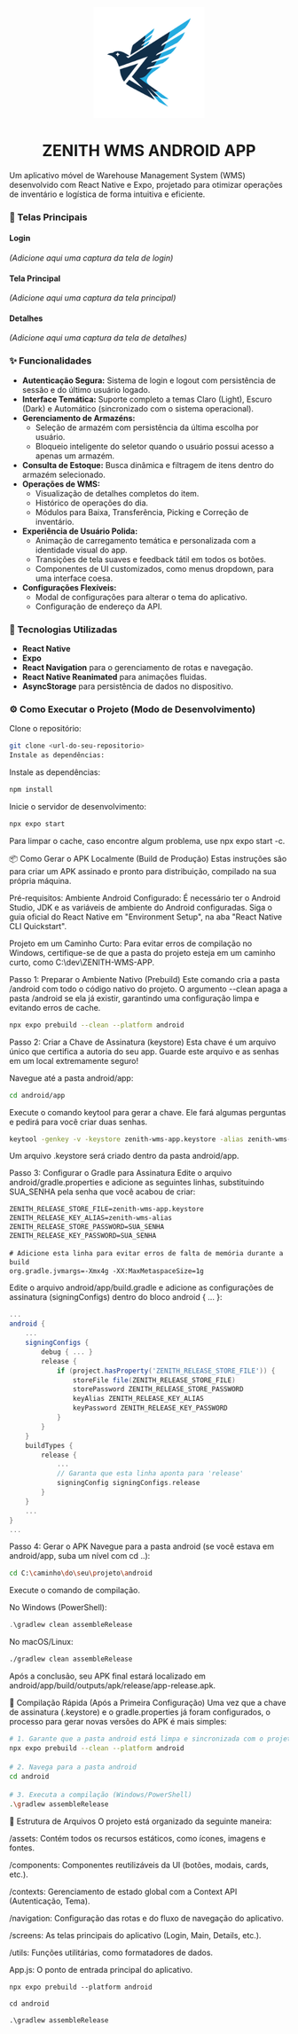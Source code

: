 <p align="center">
<img src="assets/icon.png" alt="Logo do App" width="200" height="200">
</p>

<h1 align="center">ZENITH WMS ANDROID APP</h1>

Um aplicativo móvel de Warehouse Management System (WMS) desenvolvido com React Native e Expo, projetado para otimizar operações de inventário e logística de forma intuitiva e eficiente.

### 📸 Telas Principais

#### Login
*(Adicione aqui uma captura da tela de login)*

#### Tela Principal
*(Adicione aqui uma captura da tela principal)*

#### Detalhes
*(Adicione aqui uma captura da tela de detalhes)*

### ✨ Funcionalidades
* **Autenticação Segura:** Sistema de login e logout com persistência de sessão e do último usuário logado.
* **Interface Temática:** Suporte completo a temas Claro (Light), Escuro (Dark) e Automático (sincronizado com o sistema operacional).
* **Gerenciamento de Armazéns:**
    * Seleção de armazém com persistência da última escolha por usuário.
    * Bloqueio inteligente do seletor quando o usuário possui acesso a apenas um armazém.
* **Consulta de Estoque:** Busca dinâmica e filtragem de itens dentro do armazém selecionado.
* **Operações de WMS:**
    * Visualização de detalhes completos do item.
    * Histórico de operações do dia.
    * Módulos para Baixa, Transferência, Picking e Correção de inventário.
* **Experiência de Usuário Polida:**
    * Animação de carregamento temática e personalizada com a identidade visual do app.
    * Transições de tela suaves e feedback tátil em todos os botões.
    * Componentes de UI customizados, como menus dropdown, para uma interface coesa.
* **Configurações Flexíveis:**
    * Modal de configurações para alterar o tema do aplicativo.
    * Configuração de endereço da API.

### 🚀 Tecnologias Utilizadas
* **React Native**
* **Expo**
* **React Navigation** para o gerenciamento de rotas e navegação.
* **React Native Reanimated** para animações fluidas.
* **AsyncStorage** para persistência de dados no dispositivo.

### ⚙️ Como Executar o Projeto (Modo de Desenvolvimento)
Clone o repositório:
```bash
git clone <url-do-seu-repositorio>
Instale as dependências:
```

Instale as dependências:
```bash
npm install
```

Inicie o servidor de desenvolvimento:
```bash
npx expo start
```
Para limpar o cache, caso encontre algum problema, use npx expo start -c.

📦 Como Gerar o APK Localmente (Build de Produção)
Estas instruções são para criar um APK assinado e pronto para distribuição, compilado na sua própria máquina.

Pré-requisitos:
Ambiente Android Configurado: É necessário ter o Android Studio, JDK e as variáveis de ambiente do Android configuradas. Siga o guia oficial do React Native em "Environment Setup", na aba "React Native CLI Quickstart".

Projeto em um Caminho Curto: Para evitar erros de compilação no Windows, certifique-se de que a pasta do projeto esteja em um caminho curto, como C:\dev\ZENITH-WMS-APP\.

Passo 1: Preparar o Ambiente Nativo (Prebuild)
Este comando cria a pasta /android com todo o código nativo do projeto. O argumento --clean apaga a pasta /android se ela já existir, garantindo uma configuração limpa e evitando erros de cache.

```bash
npx expo prebuild --clean --platform android
```
Passo 2: Criar a Chave de Assinatura (keystore)
Esta chave é um arquivo único que certifica a autoria do seu app. Guarde este arquivo e as senhas em um local extremamente seguro!

Navegue até a pasta android/app:
```bash
cd android/app
```
Execute o comando keytool para gerar a chave. Ele fará algumas perguntas e pedirá para você criar duas senhas.

```bash
keytool -genkey -v -keystore zenith-wms-app.keystore -alias zenith-wms-alias -keyalg RSA -keysize 2048 -validity 10000
```
Um arquivo .keystore será criado dentro da pasta android/app.

Passo 3: Configurar o Gradle para Assinatura
Edite o arquivo android/gradle.properties e adicione as seguintes linhas, substituindo SUA_SENHA pela senha que você acabou de criar:

```properties
ZENITH_RELEASE_STORE_FILE=zenith-wms-app.keystore
ZENITH_RELEASE_KEY_ALIAS=zenith-wms-alias
ZENITH_RELEASE_STORE_PASSWORD=SUA_SENHA
ZENITH_RELEASE_KEY_PASSWORD=SUA_SENHA

# Adicione esta linha para evitar erros de falta de memória durante a build
org.gradle.jvmargs=-Xmx4g -XX:MaxMetaspaceSize=1g
```
Edite o arquivo android/app/build.gradle e adicione as configurações de assinatura (signingConfigs) dentro do bloco android { ... }:

```groovy
...
android {
    ...
    signingConfigs {
        debug { ... }
        release {
            if (project.hasProperty('ZENITH_RELEASE_STORE_FILE')) {
                storeFile file(ZENITH_RELEASE_STORE_FILE)
                storePassword ZENITH_RELEASE_STORE_PASSWORD
                keyAlias ZENITH_RELEASE_KEY_ALIAS
                keyPassword ZENITH_RELEASE_KEY_PASSWORD
            }
        }
    }
    buildTypes {
        release {
            ...
            // Garanta que esta linha aponta para 'release'
            signingConfig signingConfigs.release 
        }
    }
    ...
}
...
```
Passo 4: Gerar o APK
Navegue para a pasta android (se você estava em android/app, suba um nível com cd ..):
```bash
cd C:\caminho\do\seu\projeto\android
```
Execute o comando de compilação.

No Windows (PowerShell):
```powershell
.\gradlew clean assembleRelease
```
No macOS/Linux:
```bash
./gradlew clean assembleRelease
```
Após a conclusão, seu APK final estará localizado em android/app/build/outputs/apk/release/app-release.apk.

🚀 Compilação Rápida (Após a Primeira Configuração)
Uma vez que a chave de assinatura (.keystore) e o gradle.properties já foram configurados, o processo para gerar novas versões do APK é mais simples:

```bash
# 1. Garante que a pasta android está limpa e sincronizada com o projeto
npx expo prebuild --clean --platform android

# 2. Navega para a pasta android
cd android

# 3. Executa a compilação (Windows/PowerShell)
.\gradlew assembleRelease
```
📂 Estrutura de Arquivos
O projeto está organizado da seguinte maneira:

/assets: Contém todos os recursos estáticos, como ícones, imagens e fontes.

/components: Componentes reutilizáveis da UI (botões, modais, cards, etc.).

/contexts: Gerenciamento de estado global com a Context API (Autenticação, Tema).

/navigation: Configuração das rotas e do fluxo de navegação do aplicativo.

/screens: As telas principais do aplicativo (Login, Main, Details, etc.).

/utils: Funções utilitárias, como formatadores de dados.

App.js: O ponto de entrada principal do aplicativo.


```
npx expo prebuild --platform android
```

```
cd android
```

```
.\gradlew assembleRelease
```